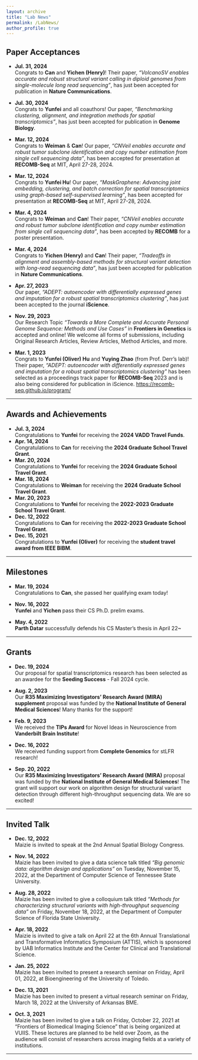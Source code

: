 ```yaml
---
layout: archive
title: "Lab News"
permalink: /LabNews/
author_profile: true
---
```


## Paper Acceptances

- **Jul. 31, 2024**  
  Congrats to **Can** and **Yichen (Henry)**! Their paper, *“VolcanoSV enables accurate and robust structural variant calling in diploid genomes from single-molecule long read sequencing”*, has just been accepted for publication in **Nature Communications**.
  
- **Jul. 30, 2024**  
  Congrats to **Yunfei** and all coauthors! Our paper, *“Benchmarking clustering, alignment, and integration methods for spatial transcriptomics”*, has just been accepted for publication in **Genome Biology**.

- **Mar. 12, 2024**  
  Congrats to **Weiman** & **Can**! Our paper, *“CNVeil enables accurate and robust tumor subclone identification and copy number estimation from single cell sequencing data”*, has been accepted for presentation at **RECOMB-Seq** at MIT, April 27-28, 2024.

- **Mar. 12, 2024**  
  Congrats to **Yunfei Hu**! Our paper, *“MaskGraphene: Advancing joint embedding, clustering, and batch correction for spatial transcriptomics using graph-based self-supervised learning”*, has been accepted for presentation at **RECOMB-Seq** at MIT, April 27-28, 2024.

- **Mar. 4, 2024**  
  Congrats to **Weiman** and **Can**! Their paper, *“CNVeil enables accurate and robust tumor subclone identification and copy number estimation from single cell sequencing data”*, has been accepted by **RECOMB** for a poster presentation.

- **Mar. 4, 2024**  
  Congrats to **Yichen (Henry)** and **Can**! Their paper, *“Tradeoffs in alignment and assembly-based methods for structural variant detection with long-read sequencing data”*, has just been accepted for publication in **Nature Communications**.

- **Apr. 27, 2023**     
  Our paper, *“ADEPT: autoencoder with differentially expressed genes and imputation for a robust spatial transcriptomics clustering”*, has just been accepted to the journal **iScience**.

- **Nov. 29, 2023**      
  Our Research Topic *“Towards a More Complete and Accurate Personal Genome Sequence: Methods and Use Cases”* in **Frontiers in Genetics** is accepted and online! We welcome all forms of submissions, including Original Research Articles, Review Articles, Method Articles, and more.

- **Mar. 1, 2023**    
  Congrats to **Yunfei (Oliver) Hu** and **Yuying Zhao** (from Prof. Derr’s lab)! Their paper, *“ADEPT: autoencoder with differentially expressed genes and imputation for a robust spatial transcriptomics clustering”* has been selected as a proceedings track paper for **RECOMB-Seq** 2023 and is also being considered for publication in iScience. https://recomb-seq.github.io/program/  

---

## Awards and Achievements

- **Jul. 3, 2024**  
  Congratulations to **Yunfei** for receiving the **2024 VADD Travel Funds**.
- **Apr. 14, 2024**  
  Congratulations to **Can** for receiving the **2024 Graduate School Travel Grant**.
- **Mar. 20, 2024**  
  Congratulations to **Yunfei** for receiving the **2024 Graduate School Travel Grant**.
- **Mar. 18, 2024**  
  Congratulations to **Weiman** for receiving the **2024 Graduate School Travel Grant**.
- **Mar. 20, 2023**  
  Congratulations to **Yunfei** for receiving the **2022-2023 Graduate School Travel Grant**.
- **Dec. 12, 2022**    
  Congratulations to **Can** for receiving the **2022-2023 Graduate School Travel Grant**.
- **Dec. 15, 2021**     
  Congratulations to **Yunfei (Oliver)** for receiving the **student travel award from IEEE BIBM**.
---

## Milestones

- **Mar. 19, 2024**  
  Congratulations to **Can**, she passed her qualifying exam today!

- **Nov. 16, 2022**  
  **Yunfei** and **Yichen** pass their CS Ph.D. prelim exams.

- **May. 4, 2022**  
  **Parth Datar** successfully defends his CS Master’s thesis in April 22~

---


## Grants
- **Dec. 19, 2024**    
  Our proposal for spatial transcriptomics research has been selected as an awardee for the **Seeding Success** -  Fall 2024 cycle.
  
- **Aug. 2, 2023**     
  Our **R35 Maximizing Investigators’ Research Award (MIRA) supplement** proposal was funded by the **National Institute of General Medical Sciences**! Many thanks for the support!

- **Feb. 9, 2023**   
  We received the **TIPs Award** for Novel Ideas in Neuroscience from **Vanderbilt Brain Institute**!

- **Dec. 16, 2022**    
  We received funding support from **Complete Genomics** for stLFR research!

- **Sep. 20, 2022**    
  Our **R35 Maximizing Investigators’ Research Award (MIRA)** proposal was funded by the **National Institute of General Medical Sciences**! The grant will support our work on algorithm design for structural variant detection through different high-throughput sequencing data. We are so excited!

---


## Invited Talk

- **Dec. 12, 2022**  
  Maizie is invited to speak at the 2nd Annual Spatial Biology Congress.

- **Nov. 14, 2022**   
  Maizie has been invited to give a data science talk titled *“Big genomic data: algorithm design and applications”* on Tuesday, November 15, 2022, at the Department of Computer Science of Tennessee State University.

- **Aug. 28, 2022**     
  Maizie has been invited to give a colloquium talk titled *“Methods for characterizing structural variants with high-throughput sequencing data”* on Friday, November 18, 2022, at the Department of Computer Science of Florida State University.

- **Apr. 18, 2022**    
  Maizie is invited to give a talk on April 22 at the 6th Annual Translational and Transformative Informatics Symposium (ATTIS), which is sponsored by UAB Informatics Institute and the Center for Clinical and Translational Science. 

- **Jan. 25, 2022**    
  Maizie has been invited to present a research seminar on Friday, April 01, 2022, at Bioengineering of the University of Toledo.  
  
- **Dec. 13, 2021**    
  Maizie has been invited to present a virtual research seminar on Friday, March 18, 2022 at the University of Arkansas BME.

- **Oct. 3, 2021**    
  Maizie has been invited to give a talk on Friday, October 22, 2021 at “Frontiers of Biomedical Imaging Science” that is being organized at VUIIS. These lectures are planned to be held over Zoom, as the audience will consist of researchers across imaging fields at a variety of institutions.

---

